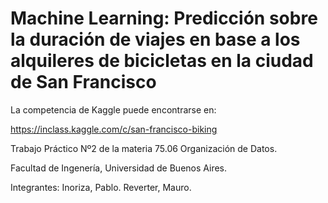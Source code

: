 # Machine Learning: Predicción sobre la duración de viajes en base a los alquileres de bicicletas en la ciudad de San Francisco


La competencia de Kaggle puede encontrarse en:

https://inclass.kaggle.com/c/san-francisco-biking



Trabajo Práctico Nº2 de la materia 75.06 Organización de Datos.

Facultad de Ingenería, Universidad de Buenos Aires.

Integrantes:
Inoriza, Pablo.
Reverter, Mauro.
